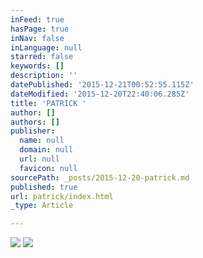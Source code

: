 ```yaml
---
inFeed: true
hasPage: true
inNav: false
inLanguage: null
starred: false
keywords: []
description: ''
datePublished: '2015-12-21T00:52:55.115Z'
dateModified: '2015-12-20T22:40:06.285Z'
title: 'PATRICK '
author: []
authors: []
publisher:
  name: null
  domain: null
  url: null
  favicon: null
sourcePath: _posts/2015-12-20-patrick.md
published: true
url: patrick/index.html
_type: Article

---
```

![](https://the-grid-user-content.s3-us-west-2.amazonaws.com/68f90e48-69d3-4fab-864b-570e91c52393.jpg)
![](https://the-grid-user-content.s3-us-west-2.amazonaws.com/c9833910-f127-47f8-977a-eb5b883938d7.jpg)